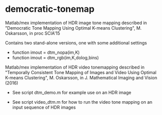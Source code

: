 # democratic-tonemap
 
 Matlab/mex implementation of 
 HDR image tone mapping described in
 "Democratic Tone Mapping Using Optimal K-means Clustering",
 M. Oskarsson, in proc SCIA'15

Contains two stand-alone versions, one with some additional settings
* function imout = dtm_nopa(im,K)
* function imout = dtm_rgb(im,K,dolog,bins)

Matlab/mex implementation of 
 HDR video tonemapping described in
 "Temporally Consistent Tone Mapping of Images and Video Using Optimal K-means Clustering",
 M. Oskarsson, in J. Mathematical Imaging and Vision (2016)

* See script dtm_demo.m for example use on an HDR image

* See script video_dtm.m for how to run the video tone mapping on an input sequence of HDR images
